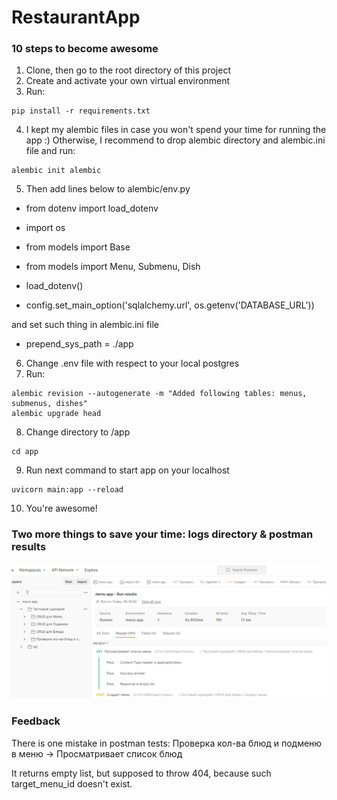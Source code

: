 # RestaurantApp

### 10 steps to become awesome
1) Clone, then go to the root directory of this project
2) Create and activate your own virtual environment
3) Run:
```
pip install -r requirements.txt 
```
4) I kept my alembic files in case you won't spend your time for running the app :)
Otherwise, I recommend to drop alembic directory and alembic.ini file and run:

```
alembic init alembic
```
5) Then add lines below to alembic/env.py 

* from dotenv import load_dotenv

* import os

* from models import Base

* from models import Menu, Submenu, Dish

* load_dotenv()

* config.set_main_option('sqlalchemy.url', os.getenv('DATABASE_URL'))

and set such thing in alembic.ini file

* prepend_sys_path = ./app

6) Change .env file with respect to your local postgres
7) Run:
```
alembic revision --autogenerate -m "Added following tables: menus, submenus, dishes"
alembic upgrade head
```
8) Change directory to /app
```commandline
cd app
```
9) Run next command to start app on your localhost
```commandline
uvicorn main:app --reload
```
10) You're awesome!

### Two more things to save your time: logs directory & postman results

![alt text](https://github.com/LeonKilgoreTrout/restaraunt_menu/blob/main/postman_results.png)

### Feedback
There is one mistake in postman tests: Проверка кол-ва блюд и подменю в меню -> Просматривает список блюд

It returns empty list, but supposed to throw 404, because such target_menu_id doesn't exist.

